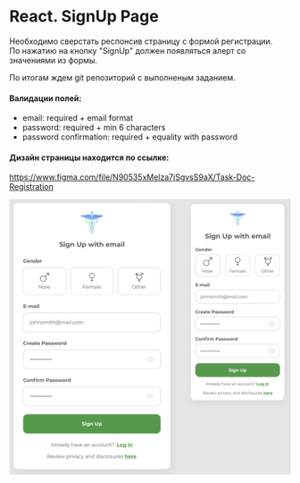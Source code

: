 # React. SignUp Page

Необходимо сверстать респонсив страницу c формой регистрации.<br>
По нажатию на кнопку "SignUp" должен появляться алерт со значениями из формы.<br>

По итогам ждем git репозиторий с выполненым заданием.

#### Валидации полей:
- email: required + email format
- password: required + min 6 characters
- password confirmation: required + equality with password

#### Дизайн страницы находится по ссылке:<br>
https://www.figma.com/file/N90535xMelza7jSgvsS9aX/Task-Doc-Registration


<img src="Screenshot 2021-08-18 at 13.51.43.png" />
